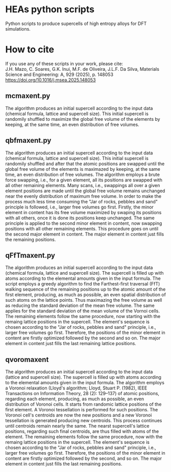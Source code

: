 # HEAs python scripts

Python scripts to produce supercells of high entropy alloys for DFT simulations.

# How to cite
If you use any of these scripts in your work, please cite:  
J.H. Mazo, C. Soares, G.K. Inui, M.F. de Oliveira, J.L.F. Da Silva, Materials Science and Engineering: A, 929 (2025), p. 148053  
https://doi.org/10.1016/j.msea.2025.148053

## mcmaxent.py
The algorithm produces an initial supercell according to the input data (chemical formula, lattice and supercell size). 
This initial supercell is randomily shuffled to maximize the global free volume of the elements by keeping, at the same time,
an even distribution of free volumes.

## qbfmaxent.py
The algorithm produces an initial supercell according to the input data (chemical formula, lattice and supercell size). 
This initial supercell is randomily shuffled and after that the atomic positions are swapped until the global free volume
of the elements is maximazed by keeping, at the same time, an even distribution of free volumes. The algorithm employs a
brute force swapping, i.e., for a given element, all its positions are swapped with all other remaining elements. Many scans,
i.e., swappings all over a given element positions are made until the global free volume remains unchanged near the evenly
distribution of maximum free volume. In order to make the process much less time consuming the "Jar of rocks, pebbles and sand"
principle is followed, i.e., larger free volumes go first. Firstly, the minor element in content has its free volume maximized
by swaping its positions with all others, once it is done its positions keep unchanged. The same principle is applied to the
second minor element in content, now swapping positions with all other remaining elements. This procedure goes on until the
second major element in content. The major element in content just fills the remaining positions.

## qFfTmaxent.py
The algorithm produces an initial supercell according to the input data (chemical formula, lattice and supercell size). 
The supercell is filled up with atoms according to the elemental amounts given in the input formula. The script employs a greedy algorithm
to find the Farthest-first traversal (FfT) walking sequence of the remaining positions up to the atomic amount of the first element, producing,
as much as possible, an even spatial distribution of such atoms on the lattice points. Thus maximazing the free volume as well as reducing the
standard deviation of the mean free volume. The same applies for the standard deviation of the mean volume of the Vornoi cells. The remaining 
elements follow the same procedure, now starting with the remaing lattice positions in the supercell. The element's sequence is chosen according
to the "Jar of rocks, pebbles and sand" principle, i.e., larger free volumes go first. Therefore, the positions of the minor element in content
are firstly optimized followed by the second and so on. The major element in content just fills the last remaining lattice positions.

## qvoromaxent
The algorithm produces an initial supercell according to the input data (lattice and supercell size). 
The supercell is filled up with atoms according to the elemental amounts given in the input formula. The algorithm employs a Voronoi
relaxation (Lloyd's algorithm;  Lloyd, Stuart P. (1982), IEEE Transactions on Information Theory, 28 (2): 129–137) of atomic positions, 
regarding each element, producing, as much as possible, an even distribution of Voronoi cells. It starts from randomic lattice positions of the
first element. A Voronoi tessellation is performed for such positions. The Voronoi cell's centroids are now the new positions and a new Voronoi
tessellation is generated producing new centroids. This process continues until centroids remain nearly the same. The nearst supercell's lattice
positions, regarding such final centroids, are thus filled with atoms of the element. The remaining elements follow the same procedure, now with
the remaing lattice positions in the supercell. The element's sequence is chosen according to the "Jar of rocks, pebbles and sand" principle, i.e.,
larger free volumes go first. Therefore, the positions of the minor element in content are firstly optimized followed by the second, and so on. 
The major element in content just fills the last remaining positions.
